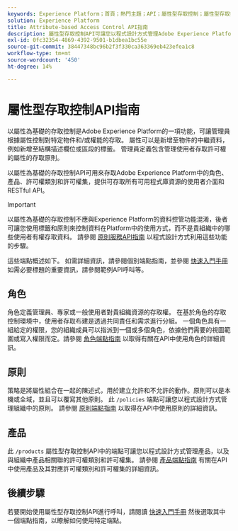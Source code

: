 ```yaml
---
keywords: Experience Platform；首頁；熱門主題；API；屬性型存取控制；屬性型存取控制
solution: Experience Platform
title: Attribute-based Access Control API指南
description: 屬性型存取控制API可讓您以程式設計方式管理Adobe Experience Platform中的角色和存取原則。 請遵循本指南以了解如何使用 API 執行關鍵作業。
exl-id: 0fc32354-4869-4392-9501-b1dbea1bc55e
source-git-commit: 38447348bc96b2f3f330ca363369eb423efea1c8
workflow-type: tm+mt
source-wordcount: '450'
ht-degree: 14%

---
```


# 屬性型存取控制API指南

以屬性為基礎的存取控制是Adobe Experience Platform的一項功能，可讓管理員根據屬性控制對特定物件和/或權能的存取。 屬性可以是新增至物件的中繼資料，例如新增至結構描述欄位或區段的標籤。 管理員定義包含管理使用者存取許可權的屬性的存取原則。

以屬性為基礎的存取控制API可用來存取Adobe Experience Platform中的角色、產品、許可權類別和許可權集，提供可存取所有可用程式庫資源的使用者介面和RESTful API。

>[!IMPORTANT]
>
>以屬性為基礎的存取控制不應與Experience Platform的資料控管功能混淆，後者可讓您使用標籤和原則來控制資料在Platform中的使用方式，而不是貴組織中的哪些使用者有權存取資料。 請參閱 [原則服務API指南](../../../data-governance/api/overview.md) 以程式設計方式利用這些功能的步驟。

這些端點概述如下。 如需詳細資訊，請參閱個別端點指南，並參閱 [快速入門手冊](./getting-started.md) 如需必要標題的重要資訊，請參閱範例API呼叫等。

## 角色

角色定義管理員、專家或一般使用者對貴組織資源的存取權。 在基於角色的存取控制環境中，使用者存取布建是透過共同責任和需求進行分組。 一個角色具有一組給定的權限，您的組織成員可以指派到一個或多個角色，依據他們需要的視圖範圍或寫入權限而定。請參閱 [角色端點指南](./roles.md) 以取得有關在API中使用角色的詳細資訊。

## 原則

策略是將屬性組合在一起的陳述式，用於建立允許和不允許的動作。原則可以是本機或全域，並且可以覆寫其他原則。 此 `/policies` 端點可讓您以程式設計方式管理組織中的原則。 請參閱 [原則端點指南](./policies.md) 以取得在API中使用原則的詳細資訊。

## 產品

此 `/products` 屬性型存取控制API中的端點可讓您以程式設計方式管理產品，以及與組織中產品相關聯的許可權類別和許可權集。 請參閱 [產品端點指南](./products.md) 有關在API中使用產品及其對應許可權類別和許可權集的詳細資訊。

## 後續步驟

若要開始使用屬性型存取控制API進行呼叫，請閱讀 [快速入門手冊](./getting-started.md) 然後選取其中一個端點指南，以瞭解如何使用特定端點。
